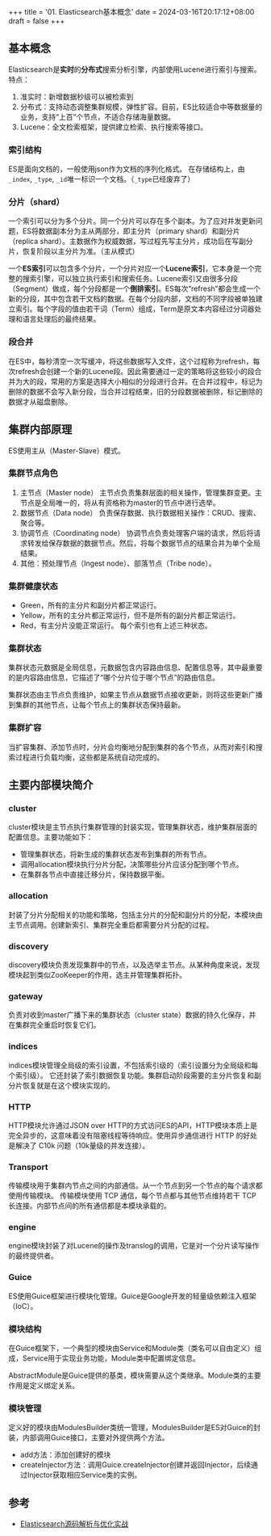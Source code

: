 +++
title = '01. Elasticsearch基本概念'
date = 2024-03-16T20:17:12+08:00
draft = false
+++

## 基本概念

Elasticsearch是**实时**的**分布式**搜索分析引擎，内部使用Lucene进行索引与搜索。
特点：
1. 准实时：新增数据秒级可以被检索到
2. 分布式：支持动态调整集群规模，弹性扩容。目前，ES比较适合中等数据量的业务，支持“上百”个节点，不适合存储海量数据。
3. Lucene：全文检索框架，提供建立检索、执行搜索等接口。

### 索引结构
ES是面向文档的，一般使用json作为文档的序列化格式。
在存储结构上，由`_index`, `_type`, `_id`唯一标识一个文档。（`_type`已经废弃了）

### 分片（shard）
一个索引可以分为多个分片。同一个分片可以存在多个副本。为了应对并发更新问题，ES将数据副本分为主从两部分，即主分片（primary shard）和副分片（replica shard）。主数据作为权威数据，写过程先写主分片，成功后在写副分片，恢复阶段以主分片为准。（主从模式）

一个**ES索引**可以包含多个分片，一个分片对应一个**Lucene索引**，它本身是一个完整的搜索引擎，可以独立执行索引和搜索任务。Lucene索引又由很多分段（Segment）做成，每个分段都是一个**倒排索引**。ES每次“refresh”都会生成一个新的分段，其中包含若干文档的数据。在每个分段内部，文档的不同字段被单独建立索引。每个字段的值由若干词（Term）组成，Term是原文本内容经过分词器处理和语言处理后的最终结果。

### 段合并
在ES中，每秒清空一次写缓冲，将这些数据写入文件，这个过程称为refresh，每次refresh会创建一个新的Lucene段。因此需要通过一定的策略将这些较小的段合并为大的段，常用的方案是选择大小相似的分段进行合并。在合并过程中，标记为删除的数据不会写入新分段，当合并过程结束，旧的分段数据被删除，标记删除的数据才从磁盘删除。

## 集群内部原理

ES使用主从（Master-Slave）模式。
### 集群节点角色

1. 主节点（Master node）
主节点负责集群层面的相关操作，管理集群变更。主节点是全局唯一的，将从有资格称为master的节点中进行选举。
2. 数据节点（Data node）
负责保存数据、执行数据相关操作：CRUD、搜索、聚合等。
3. 协调节点（Coordinating node）
协调节点负责处理客户端的请求，然后将请求转发给保存数据的数据节点。然后，将每个数据节点的结果合并为单个全局结果。
4. 其他：预处理节点（Ingest node）、部落节点（Tribe node）。

### 集群健康状态
- Green，所有的主分片和副分片都正常运行。
- Yellow，所有的主分片都正常运行，但不是所有的副分片都正常运行。
- Red，有主分片没能正常运行。
每个索引也有上述三种状态。

### 集群状态
集群状态元数据是全局信息，元数据包含内容路由信息、配置信息等，其中最重要的是内容路由信息，它描述了“哪个分片位于哪个节点”的路由信息。

集群状态由主节点负责维护，如果主节点从数据节点接收更新，则将这些更新广播到集群的其他节点，让每个节点上的集群状态保持最新。

### 集群扩容
当扩容集群、添加节点时，分片会均衡地分配到集群的各个节点，从而对索引和搜索过程进行负载均衡，这些都是系统自动完成的。

## 主要内部模块简介

### cluster
cluster模块是主节点执行集群管理的封装实现，管理集群状态，维护集群层面的配置信息。主要功能如下：
- 管理集群状态，将新生成的集群状态发布到集群的所有节点。
- 调用allocation模块执行分片分配，决策哪些分片应该分配到哪个节点。
- 在集群各节点中直接迁移分片，保持数据平衡。

### allocation
封装了分片分配相关的功能和策略，包括主分片的分配和副分片的分配，本模块由主节点调用。创建新索引、集群完全重启都需要分片分配的过程。

### discovery
discovery模块负责发现集群中的节点，以及选举主节点。从某种角度来说，发现模块起到类似ZooKeeper的作用，选主并管理集群拓扑。

### gateway
负责对收到master广播下来的集群状态（cluster state）数据的持久化保存，并在集群完全重启时恢复它们。

### indices
indices模块管理全局级的索引设置，不包括索引级的（索引设置分为全局级和每个索引级）。
它还封装了索引数据恢复功能。集群启动阶段需要的主分片恢复和副分片恢复就是在这个模块实现的。

### HTTP
HTTP模块允许通过JSON over HTTP的方式访问ES的API，HTTP模块本质上是完全异步的，这意味着没有阻塞线程等待响应。使用异步通信进行 HTTP 的好处是解决了 C10k 问题（10k量级的并发连接）。

### Transport
传输模块用于集群内节点之间的内部通信。从一个节点到另一个节点的每个请求都使用传输模块。
传输模块使用 TCP 通信，每个节点都与其他节点维持若干 TCP 长连接。内部节点间的所有通信都是本模块承载的。

### engine
engine模块封装了对Lucene的操作及translog的调用，它是对一个分片读写操作的最终提供者。

### Guice

ES使用Guice框架进行模块化管理。Guice是Google开发的轻量级依赖注入框架（IoC）。

### 模块结构
在Guice框架下，一个典型的模块由Service和Module类（类名可以自由定义）组成，Service用于实现业务功能，Module类中配置绑定信息。

AbstractModule是Guice提供的基类，模块需要从这个类继承。Module类的主要作用是定义绑定关系。

### 模块管理
定义好的模块由ModulesBuilder类统一管理，ModulesBuilder是ES对Guice的封装，内部调用Guice接口，主要对外提供两个方法。
- add方法：添加创建好的模块
- createInjector方法：调用Guice.createInjector创建并返回Injector，后续通过Injector获取相应Service类的实例。

## 参考
- [Elasticsearch源码解析与优化实战](https://book.douban.com/subject/30386800/)
